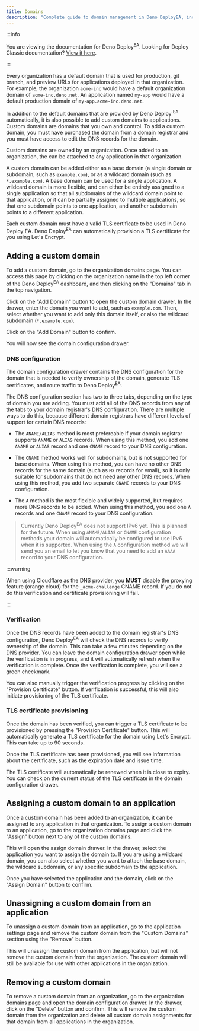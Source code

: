 ```yaml
---
title: Domains
description: "Complete guide to domain management in Deno DeployEA, including organization domains, custom domains, DNS configuration, TLS certificates, and domain assignments."
---
```


:::info

You are viewing the documentation for Deno Deploy<sup>EA</sup>. Looking for
Deploy Classic documentation? [View it here](/deploy/).

:::

Every organization has a default domain that is used for production, git branch,
and preview URLs for applications deployed in that organization. For example,
the organization `acme-inc` would have a default organization domain of
`acme-inc.deno.net`. An application named `my-app` would have a default
production domain of `my-app.acme-inc.deno.net`.

In addition to the default domains that are provided by Deno Deploy
<sup>EA</sup> automatically, it is also possible to add custom domains to
applications. Custom domains are domains that you own and control. To add a
custom domain, you must have purchased the domain from a domain registrar and
you must have access to edit the DNS records for the domain.

Custom domains are owned by an organization. Once added to an organization, the
can be attached to any application in that organization.

A custom domain can be added either as a base domain (a single domain or
subdomain, such as `example.com`), or as a wildcard domain (such as
`*.example.com`). A base domain can be used for a single application. A wildcard
domain is more flexible, and can either be entirely assigned to a single
application so that all subdomains of the wildcard domain point to that
application, or it can be partially assigned to multiple applications, so that
one subdomain points to one application, and another subdomain points to a
different application.

Each custom domain must have a valid TLS certificate to be used in Deno Deploy
EA. Deno Deploy<sup>EA</sup> can automatically provision a TLS certificate for
you using Let's Encrypt.

## Adding a custom domain

To add a custom domain, go to the organization domains page. You can access this
page by clicking on the organization name in the top left corner of the Deno
Deploy<sup>EA</sup> dashboard, and then clicking on the "Domains" tab in the top
navigation.

Click on the "Add Domain" button to open the custom domain drawer. In the
drawer, enter the domain you want to add, such as `example.com`. Then, select
whether you want to add only this domain itself, or also the wildcard subdomain
(`*.example.com`).

Click on the "Add Domain" button to confirm.

You will now see the domain configuration drawer.

### DNS configuration

The domain configuration drawer contains the DNS configuration for the domain
that is needed to verify ownership of the domain, generate TLS certificates, and
route traffic to Deno Deploy<sup>EA</sup>.

The DNS configuration section has two to three tabs, depending on the type of
domain you are adding. You must add all of the DNS records from any of the tabs
to your domain registrar's DNS configuration. There are multiple ways to do
this, because different domain registrars have different levels of support for
certain DNS records:

- The `ANAME/ALIAS` method is most prefereable if your domain registrar supports
  `ANAME` or `ALIAS` records. When using this method, you add one `ANAME` or
  `ALIAS` record and one `CNAME` record to your DNS configuration.

- The `CNAME` method works well for subdomains, but is not supported for base
  domains. When using this method, you can have no other DNS records for the
  same domain (such as `MX` records for email), so it is only suitable for
  subdomains that do not need any other DNS records. When using this method, you
  add two separate `CNAME` records to your DNS configuration.

- The `A` method is the most flexible and widely supported, but requires more
  DNS records to be added. When using this method, you add one `A` records and
  one `CNAME` record to your DNS configuration.

> Currently Deno Deploy<sup>EA</sup> does not support IPv6 yet. This is planned
> for the future. When using `ANAME/ALIAS` or `CNAME` configuration methods your
> domain will automatically be configured to use IPv6 when it is supported. When
> using the `A` configuration method we will send you an email to let you know
> that you need to add an `AAAA` record to your DNS configuration.

:::warning

When using Cloudflare as the DNS provider, you **MUST** disable the proxying
feature (orange cloud) for the `_acme-challenge` CNAME record. If you do not do
this verification and certificate provisioning will fail.

:::

### Verification

Once the DNS records have been added to the domain registrar's DNS
configuration, Deno Deploy<sup>EA</sup> will check the DNS records to verify
ownership of the domain. This can take a few minutes depending on the DNS
provider. You can leave the domain configuration drawer open while the
verification is in progress, and it will automatically refresh when the
verification is complete. Once the verification is complete, you will see a
green checkmark.

You can also manually trigger the verification progress by clicking on the
"Provision Certificate" button. If verification is successful, this will also
initiate provisioning of the TLS certificate.

### TLS certificate provisioning

Once the domain has been verified, you can trigger a TLS certificate to be
provisioned by pressing the "Provision Certificate" button. This will
automatically generate a TLS certificate for the domain using Let's Encrypt.
This can take up to 90 seconds.

Once the TLS certificate has been provisioned, you will see information about
the certificate, such as the expiration date and issue time.

The TLS certificate will automatically be renewed when it is close to expiry.
You can check on the current status of the TLS certificate in the domain
configuration drawer.

## Assigning a custom domain to an application

Once a custom domain has been added to an organization, it can be assigned to
any application in that organization. To assign a custom domain to an
application, go to the organization domains page and click the "Assign" button
next to any of the custom domains.

This will open the assign domain drawer. In the drawer, select the application
you want to assign the domain to. If you are using a wildcard domain, you can
also select whether you want to attach the base domain, the wildcard subdomain,
or any specific subdomain to the application.

Once you have selected the application and the domain, click on the "Assign
Domain" button to confirm.

## Unassigning a custom domain from an application

To unassign a custom domain from an application, go to the application settings
page and remove the custom domain from the "Custom Domains" section using the
"Remove" button.

This will unassign the custom domain from the application, but will not remove
the custom domain from the organization. The custom domain will still be
available for use with other applications in the organization.

## Removing a custom domain

To remove a custom domain from an organization, go to the organization domains
page and open the domain configuration drawer. In the drawer, click on the
"Delete" button and confirm. This will remove the custom domain from the
organization and delete all custom domain assignments for that domain from all
applications in the organization.
